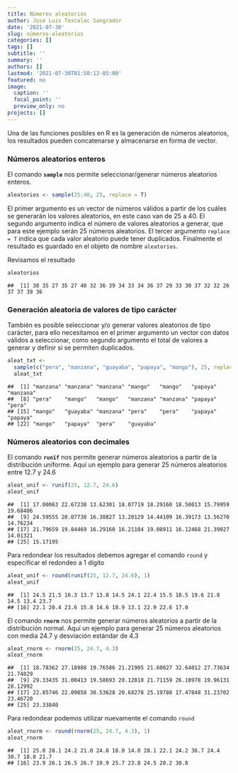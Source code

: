 ```yaml
---
title: Números aleatorios
author: José Luis Texcalac Sangrador
date: '2021-07-30'
slug: números-aleatorios
categories: []
tags: []
subtitle: ''
summary: ''
authors: []
lastmod: '2021-07-30T01:50:12-05:00'
featured: no
image:
  caption: ''
  focal_point: ''
  preview_only: no
projects: []
---
```


Una de las funciones posibles en R es la generación de números aleatorios, los resultados pueden concatenarse y almacenarse en forma de vector.

### Números aleatorios enteros

El comando **`sample`** nos permite seleccionar/generar números aleatorios enteros.


```r
aleatorios <- sample(25:40, 25, replace = T)
```

El primer argumento es un vector de números válidos a partir de los cuáles se generarán los valores aleatorios, en este caso van de 25 a 40. El segundo argumento indica el número de valores aleatorios a generar, que para este ejemplo serán 25 números aleatorios. El tercer argumento `replace = T` indica que cada valor aleatorio puede tener duplicados. Finalmente el resultado es guardado en el objeto de nombre `aleatorios`.

Revisamos el resultado


```r
aleatorios
```

```
##  [1] 38 35 27 35 27 40 32 36 39 34 33 34 36 37 29 33 30 37 32 32 26 37 37 39 36
```

### Generación aleatoria de valores de tipo carácter

También es posible seleccionar y/o generar valores aleatorios de tipo carácter, para ello necesitamos en el primer argumento un vector con datos válidos a seleccionar, como segundo argumento el total de valores a generar y definir si se permiten duplicados. 


```r
aleat_txt <- 
  sample(c("pera", "manzana", "guayaba", "papaya", "mango"), 25, replace = TRUE)
  aleat_txt
```

```
##  [1] "manzana" "manzana" "manzana" "mango"   "mango"   "papaya"  "manzana"
##  [8] "pera"    "mango"   "mango"   "manzana" "manzana" "papaya"  "pera"   
## [15] "mango"   "guayaba" "manzana" "pera"    "pera"    "papaya"  "papaya" 
## [22] "mango"   "papaya"  "pera"    "guayaba"
```

### Números aleatorios con decimales

El comando **`runif`** nos permite generar números aleatorios a partir de la distribución uniforme. Aquí un ejemplo para generar 25 números aleatorios entre 12.7 y 24.6


```r
aleat_unif <- runif(25, 12.7, 24.6)
aleat_unif
```

```
##  [1] 17.00063 22.67238 13.62301 18.07719 18.29160 18.50013 15.79959 19.68406
##  [9] 24.59555 20.07738 16.38827 13.20129 14.44109 16.39173 13.56270 14.76234
## [17] 21.79659 19.84469 16.29160 16.21104 19.08911 16.12468 21.39027 14.01321
## [25] 15.17195
```

Para redondear los resultados debemos agregar el comando `round` y especificar el redondeo a 1 dígito


```r
aleat_unif <- round(runif(25, 12.7, 24.6), 1)
aleat_unif
```

```
##  [1] 24.5 21.5 16.3 13.7 13.8 14.5 24.1 22.4 15.5 18.5 19.6 21.8 14.5 13.4 23.7
## [16] 22.1 20.4 23.6 15.8 14.6 18.9 13.1 22.9 22.6 17.0
```

El comando **`rnorm`** nos permite generar números aleatorios a partir de la distribución normal. Aquí un ejemplo para generar 25 números aleatorios con media 24.7 y desviación estándar de 4.3


```r
aleat_rnorm <- rnorm(25, 24.7, 4.3)
aleat_rnorm
```

```
##  [1] 18.78362 27.18988 19.76586 21.21905 21.60027 32.64012 27.73634 21.74829
##  [9] 29.33435 31.00413 19.58693 20.12818 21.71159 26.18978 19.96131 28.12992
## [17] 22.85746 22.09058 30.53628 20.68278 25.19788 17.47848 31.23702 23.46720
## [25] 23.33840
```

Para redondear podemos utilizar nuevamente el comando `round`


```r
aleat_rnorm <- round(rnorm(25, 24.7, 4.3), 1)
aleat_rnorm
```

```
##  [1] 25.8 28.1 24.2 21.0 24.8 18.0 14.0 28.1 22.1 24.2 36.7 24.4 30.7 18.8 21.7
## [16] 23.9 26.1 26.5 26.7 19.9 25.7 23.8 24.5 28.2 30.8
```


